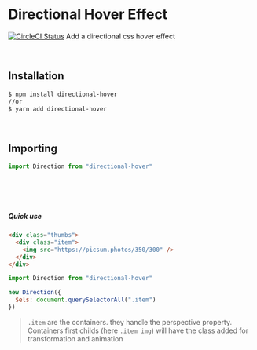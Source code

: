 # Directional Hover Effect

[![CircleCI Status](https://circleci.com/gh/Julien-Amblard/directional-hover.svg?style=shield&circle-token=:circle-token)](https://circleci.com/gh/Julien-Amblard/directional-hover)
Add a directional css hover effect

<br />

## Installation

```bash
$ npm install directional-hover
//or
$ yarn add directional-hover
```
<br/>

## Importing
```js
import Direction from "directional-hover"
```

<br/>
<br/>
<br/>




##### Quick use
```html
<div class="thumbs">
  <div class="item">
    <img src="https://picsum.photos/350/300" />
  </div>
</div>
```
```js
import Direction from "directional-hover"

new Direction({ 
  $els: document.querySelectorAll(".item") 
})
```
> `.item` are the containers. they handle the perspective property.
Containers first childs (here `.item img`) will have the class added for transformation and animation

